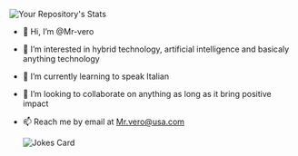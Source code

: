 ![Your Repository's Stats](https://github-readme-stats.vercel.app/api?username=Mr-vero&show_icons=true)

- 👋 Hi, I’m @Mr-vero
- 👀 I’m interested in hybrid technology, artificial intelligence and basicaly anything technology
- 🌱 I’m currently learning to speak Italian
- 💞️ I’m looking to collaborate on anything as long as it bring positive impact
- 📫 Reach me by email at Mr.vero@usa.com

  ![Jokes Card](https://readme-jokes.vercel.app/api)

<!---
Mr-vero/Mr-vero is a ✨ special ✨ repository because its `README.md` (this file) appears on your GitHub profile.
You can click the Preview link to take a look at your changes.
--->
